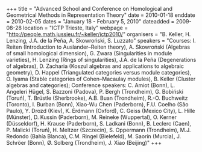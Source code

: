 +++
title = "Advanced School and Conference on Homological and Geometrical Methods in Representation Theory"
date = 2010-01-18
enddate = 2010-02-05
dates = "January 18 - February 5, 2010"
dateadded = 2009-08-28
location = "ICTP Trieste, Italy"
webpage = "http://people.math.jussieu.fr/~keller/ictp2010/"
organisers = "B. Keller, H. Lenzing, J.A. de la Peña, A. Skowroński, S. Luzzato"
speakers = "Courses: I. Reiten (Introduction to Auslander–Reiten theory), A. Skowroński (Algebras of small homological dimension), G. Zwara (Singularities in module varieties), H. Lenzing (Rings of singularities), J.A. de la Peña (Degenerations of algebras), D. Zacharia (Koszul algebras and applications to algebraic geometry), D. Happel (Triangulated categories versus module categories), O. Iyama (Stable categories of Cohen–Macaulay modules), B. Keller (Cluster algebras and categories); Conference speakers: C. Amiot (Bonn), L. Angeleri Hügel, S. Bazzoni (Padova), P. Bergh (Trondheim), G. Bobiński (Toruń), T. Brüstle (Sherbrooke), A.B. Buan (Trondheim), R.-O. Buchweitz (Toronto), I. Burban (Bonn), Xiao-Wu Chen (Paderborn), F.U. Coelho (São Paulo), Y. Drozd (Kiev), K. Erdmann (Oxford), C. Geiss (Mexico City), L. Hille (Münster), D. Kussin (Paderborn), M. Reineke (Wuppertal), O. Kerner (Düsseldorf), H. Krause (Paderborn), S. Ladkani (Bonn), B. Leclerc (Caen), P. Malicki (Toruń), H. Meltzer (Szczecin), S. Oppermann (Trondheim), M.J. Redondo (Bahía Blanca), C.M. Ringel (Bielefeld), M. Saorín (Murcia), J. Schröer (Bonn), Ø. Solberg (Trondheim), J. Xiao (Beijing)"
+++

